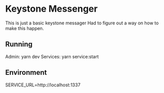 # Keystone Messenger

This is just a basic keystone messager
Had to figure out a way on how to make this happen.

## Running
Admin: yarn dev
Services: yarn service:start

## Environment
SERVICE_URL=http://localhost:1337
